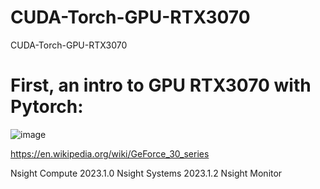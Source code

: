 # CUDA-Torch-GPU-RTX3070
CUDA-Torch-GPU-RTX3070

# First, an intro to GPU RTX3070 with Pytorch:

![image](https://user-images.githubusercontent.com/30595158/223591104-d92127bc-a41f-4c19-bd15-d3137878d744.png)

https://en.wikipedia.org/wiki/GeForce_30_series

Nsight Compute 2023.1.0
Nsight Systems 2023.1.2
Nsight Monitor

